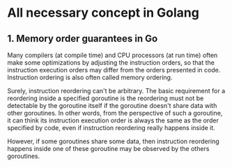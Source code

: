 # All necessary concept in Golang

## 1. Memory order guarantees in Go

Many compilers (at compile time) and CPU processors (at run time) often make some optimizations by adjusting the instruction orders, so that the instruction execution orders may differ from the orders presented in code. Instruction ordering is also often called memory ordering.

Surely, instruction reordering can't be arbitrary. The basic requirement for a reordering inside a specified goroutine is the reordering must not be detectable by the goroutine itself if the goroutine doesn't share data with other goroutines. In other words, from the perspective of such a goroutine, it can think its instruction execution order is always the same as the order specified by code, even if instruction reordering really happens inside it.

However, if some goroutines share some data, then instruction reordering happens inside one of these goroutine may be observed by the others goroutines.